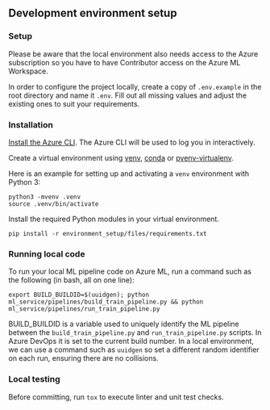 ## Development environment setup

### Setup

Please be aware that the local environment also needs access to the Azure subscription so you have to have Contributor access on the Azure ML Workspace.

In order to configure the project locally, create a copy of `.env.example` in the root directory and name it `.env`. Fill out all missing values and adjust the existing ones to suit your requirements. 

### Installation

[Install the Azure CLI](https://docs.microsoft.com/en-us/cli/azure/install-azure-cli). The Azure CLI will be used to log you in interactively.

Create a virtual environment using [venv](https://docs.python.org/3/library/venv.html), [conda](https://docs.conda.io/projects/conda/en/latest/user-guide/tasks/manage-environments.html) or [pyenv-virtualenv](https://github.com/pyenv/pyenv-virtualenv). 

Here is an example for setting up and activating a `venv` environment with Python 3:

```
python3 -mvenv .venv
source .venv/bin/activate
```

Install the required Python modules in your virtual environment.

```
pip install -r environment_setup/files/requirements.txt 
```

### Running local code

To run your local ML pipeline code on Azure ML, run a command such as the following (in bash, all on one line):

```
export BUILD_BUILDID=$(uuidgen); python ml_service/pipelines/build_train_pipeline.py && python ml_service/pipelines/run_train_pipeline.py
```

BUILD_BUILDID is a variable used to uniquely identify the ML pipeline between the
`build_train_pipeline.py` and `run_train_pipeline.py` scripts. In Azure DevOps it is
set to the current build number. In a local environment, we can use a command such as
`uuidgen` so set a different random identifier on each run, ensuring there are 
no collisions.

### Local testing

Before committing, run `tox` to execute linter and unit test checks.
